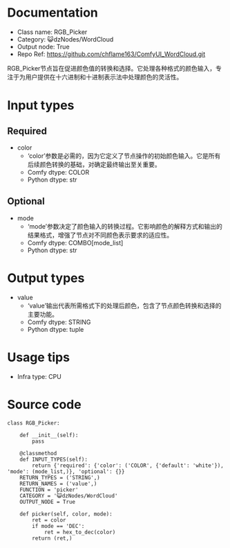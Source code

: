 # Documentation
- Class name: RGB_Picker
- Category: 😺dzNodes/WordCloud
- Output node: True
- Repo Ref: https://github.com/chflame163/ComfyUI_WordCloud.git

RGB_Picker节点旨在促进颜色值的转换和选择。它处理各种格式的颜色输入，专注于为用户提供在十六进制和十进制表示法中处理颜色的灵活性。

# Input types
## Required
- color
    - ‘color’参数是必需的，因为它定义了节点操作的初始颜色输入。它是所有后续颜色转换的基础，对确定最终输出至关重要。
    - Comfy dtype: COLOR
    - Python dtype: str
## Optional
- mode
    - ‘mode’参数决定了颜色输入的转换过程。它影响颜色的解释方式和输出的结果格式，增强了节点对不同颜色表示要求的适应性。
    - Comfy dtype: COMBO[mode_list]
    - Python dtype: str

# Output types
- value
    - ‘value’输出代表所需格式下的处理后颜色，包含了节点颜色转换和选择的主要功能。
    - Comfy dtype: STRING
    - Python dtype: tuple

# Usage tips
- Infra type: CPU

# Source code
```
class RGB_Picker:

    def __init__(self):
        pass

    @classmethod
    def INPUT_TYPES(self):
        return {'required': {'color': ('COLOR', {'default': 'white'}), 'mode': (mode_list,)}, 'optional': {}}
    RETURN_TYPES = ('STRING',)
    RETURN_NAMES = ('value',)
    FUNCTION = 'picker'
    CATEGORY = '😺dzNodes/WordCloud'
    OUTPUT_NODE = True

    def picker(self, color, mode):
        ret = color
        if mode == 'DEC':
            ret = hex_to_dec(color)
        return (ret,)
```
